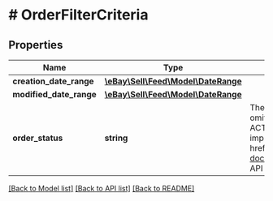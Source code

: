 # # OrderFilterCriteria

## Properties

Name | Type | Description | Notes
------------ | ------------- | ------------- | -------------
**creation_date_range** | [**\eBay\Sell\Feed\Model\DateRange**](DateRange.md) |  | [optional]
**modified_date_range** | [**\eBay\Sell\Feed\Model\DateRange**](DateRange.md) |  | [optional]
**order_status** | **string** | The order status of the orders returned. If the filter is omitted from createOrderTask call, orders that are in both ACTIVE and COMPLETED states are returned. For implementation help, refer to &lt;a href&#x3D;&#39;https://developer.ebay.com/api-docs/sell/feed/types/api:OrderStatusEnum&#39;&gt;eBay API documentation&lt;/a&gt; | [optional]

[[Back to Model list]](../../README.md#models) [[Back to API list]](../../README.md#endpoints) [[Back to README]](../../README.md)
